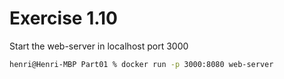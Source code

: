 # Exercise 1.10

Start the web-server in localhost port 3000

```bash
henri@Henri-MBP Part01 % docker run -p 3000:8080 web-server
```